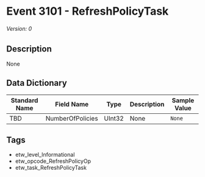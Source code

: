 # Event 3101 - RefreshPolicyTask
###### Version: 0

## Description
None

## Data Dictionary
|Standard Name|Field Name|Type|Description|Sample Value|
|---|---|---|---|---|
|TBD|NumberOfPolicies|UInt32|None|`None`|

## Tags
* etw_level_Informational
* etw_opcode_RefreshPolicyOp
* etw_task_RefreshPolicyTask